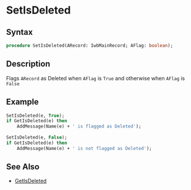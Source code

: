 # SetIsDeleted

## Syntax

```pascal
procedure SetIsDeleted(ARecord: IwbMainRecord; AFlag: boolean);
```

## Description

Flags `ARecord` as Deleted when `AFlag` is `True` and otherwise when `AFlag` is `False`

## Example

```pascal
SetIsDeleted(e, True);
if GetIsDeleted(e) then
	AddMessage(Name(e) + ' is flagged as Deleted');
  
SetIsDeleted(e, False);
if GetIsDeleted(e) then
	AddMessage(Name(e) + ' is not flagged as Deleted');
```

## See Also

- [GetIsDeleted](IwbMainRecord_GetIsDeleted.md)
